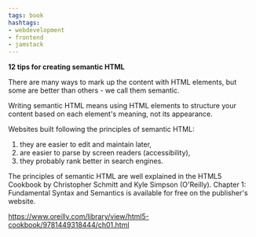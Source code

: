```yaml
---
tags: book
hashtags:
- webdevelopment
- frontend
- jamstack
---
```


**12 tips for creating semantic HTML**

There are many ways to mark up the content with HTML elements, but some are better than others - we call them semantic.

Writing semantic HTML means using HTML elements to structure your content based on each element's meaning, not its appearance.

Websites built following the principles of semantic HTML:
1. they are easier to edit and maintain later,
2. are easier to parse by screen readers (accessibility),
3. they probably rank better in search engines.

The principles of semantic HTML are well explained in the HTML5 Cookbook by Christopher Schmitt and Kyle Simpson (O'Reilly). Chapter 1: Fundamental Syntax and Semantics is available for free on the publisher's website.

https://www.oreilly.com/library/view/html5-cookbook/9781449318444/ch01.html